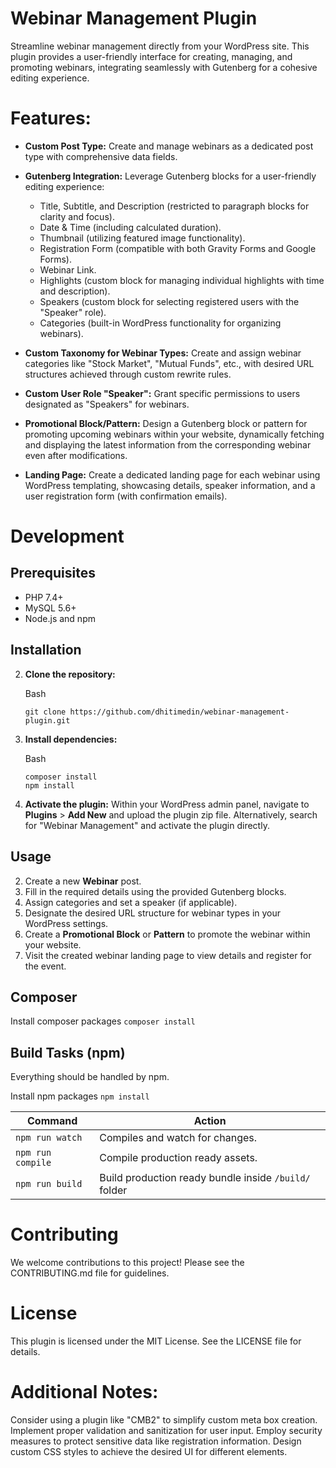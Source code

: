 # Webinar Management Plugin #

Streamline webinar management directly from your WordPress site. This plugin provides a user-friendly interface for creating, managing, and promoting webinars, integrating seamlessly with Gutenberg for a cohesive editing experience.

# Features:

-   **Custom Post Type:** Create and manage webinars as a dedicated post type with comprehensive data fields.
-   **Gutenberg Integration:** Leverage Gutenberg blocks for a user-friendly editing experience:

    -   Title, Subtitle, and Description (restricted to paragraph blocks for clarity and focus).
    -   Date & Time (including calculated duration).
    -   Thumbnail (utilizing featured image functionality).
    -   Registration Form (compatible with both Gravity Forms and Google Forms).
    -   Webinar Link.
    -   Highlights (custom block for managing individual highlights with time and description).
    -   Speakers (custom block for selecting registered users with the "Speaker" role).
    -   Categories (built-in WordPress functionality for organizing webinars).

-   **Custom Taxonomy for Webinar Types:** Create and assign webinar categories like "Stock Market", "Mutual Funds", etc., with desired URL structures achieved through custom rewrite rules.
-   **Custom User Role "Speaker":** Grant specific permissions to users designated as "Speakers" for webinars.
-   **Promotional Block/Pattern:** Design a Gutenberg block or pattern for promoting upcoming webinars within your website, dynamically fetching and displaying the latest information from the corresponding webinar even after modifications.
-   **Landing Page:** Create a dedicated landing page for each webinar using WordPress templating, showcasing details, speaker information, and a user registration form (with confirmation emails).

# Development

## Prerequisites

-   PHP 7.4+
-   MySQL 5.6+
-   Node.js and npm

## Installation

2.  **Clone the repository:**

    Bash

    ```
    git clone https://github.com/dhitimedin/webinar-management-plugin.git

    ```


4.  **Install dependencies:**

    Bash

    ```
    composer install
    npm install

    ```


6.  **Activate the plugin:** Within your WordPress admin panel, navigate to **Plugins** > **Add New** and upload the plugin zip file. Alternatively, search for "Webinar Management" and activate the plugin directly.

## Usage

2.  Create a new **Webinar** post.
4.  Fill in the required details using the provided Gutenberg blocks.
6.  Assign categories and set a speaker (if applicable).
8.  Designate the desired URL structure for webinar types in your WordPress settings.
10.  Create a **Promotional Block** or **Pattern** to promote the webinar within your website.
12.  Visit the created webinar landing page to view details and register for the event.

## Composer
Install composer packages
`composer install`

## Build Tasks (npm)
Everything should be handled by npm.

Install npm packages
`npm install`

| Command              | Action                                                |
|----------------------|-------------------------------------------------------|
| `npm run watch`      | Compiles and watch for changes.                       |
| `npm run compile`    | Compile production ready assets.                      |
| `npm run build`  | Build production ready bundle inside `/build/` folder |


# Contributing

We welcome contributions to this project! Please see the CONTRIBUTING.md file for guidelines.

# License

This plugin is licensed under the MIT License. See the LICENSE file for details.

# Additional Notes:

Consider using a plugin like "CMB2" to simplify custom meta box creation.
Implement proper validation and sanitization for user input.
Employ security measures to protect sensitive data like registration information.
Design custom CSS styles to achieve the desired UI for different elements.
